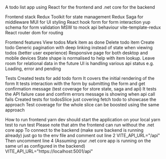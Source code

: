 A todo list app using React for the frontend and .net core for the backend

Frontend stack
Redux Toolkit for state management
Redux Saga for middleware
MUI for UI styling
React hook form for form interaction
yup schema for form validation
MSW to mock api behaviour
vite-template-redux
React router dom for routing

Frontend features
View todos
Mark item as done
Delete todo item
Create todo
Generic pagination with deep linking instead of state when viewing todos (better user experience)
Responsive page for both desktop and mobile devices
State shape is normalised to help with item lookup. Leave room for relational data in the future
UI is handling various api status e.g. Loading, error and pending

Tests
Created tests for add todo form
It covers the initial rendering of the form
It tests interaction with the form by submitting the form and get confirmation message (test coverage for store state, saga and api)
It tests the API failure case and confirm errors message is showing when api call fails
Created tests for todosSlice just covering fetch todo to showcase the approach
Test coverage for the whole slice can be boosted using the same approach

How to run frontend
yarn dev should start the application on your local
yarn test to run test
Please note that atm the frontend can run without the .net core app
To connect to the backend (make sure backend is running already) just go to the env file and comment out line 2
VITE_API_URL="/api"
Then uncomment line 4 (Assuming your .net core app is running on the same url as configured in the backend)
VITE_API_URL="https://localhost:5001/api"
